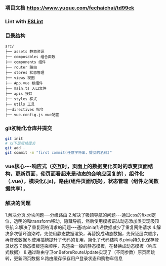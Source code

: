 ### 项目文档 https://www.yuque.com/fechaichai/td99ck
### Lint with [ESLint](https://eslint.org/)

### 目录结构
```
src/
├── assets 静态资源
├── composables 组合函数
├── components 组件
├── router 路由
├── stores 状态管理
├── views 视图
├── App.vue 根组件
├── main.ts 入口文件
├── apis 接口
├── styles 样式
├── utils 工具
|——directives 指令
├── vue.config.js vue配置
```
### git初始化仓库并提交
```sh
git init
# 以下是后续提交
git add .
git commit -m "first commit(任意字符串，提交的名称)"
```


### vue核心---响应式（交互时，页面上的数据变化实时的改变页面结构，更新页面，使页面看起来是动态的会响应回复的），组件化（.vue），模块化(.js)，路由(组件页面切换)，状态管理（组件之间数据共享），




### 解决的问题
1.解决分页,分块问题---分级路由
2.解决了吸顶导航的问题---通过css的fixed定位，透明的和transform移动，隐藏导航，然后使用模板语法动态添加类实现吸顶导航
3.解决了重复网络请求的问题---通过pinia传递数据减少了重复网络请求
4.解决多次循环渲染时，先使用静态数据渲染，再替换成动态数据，先保证层次顺序，再修改数据
5.使用插槽提升了代码的复用，简化了代码结构
6.pinia持久化保存登录状态
7.动态模板渲染顺序，先渲染一般的静态模板，在替换成动态模板（响应式数据）
8.通过路由守卫onBeforeRouteUpdate实现了（不同参数）原页面跳转，更新网页数据
9.路由缓存保存用户登录状态和购物车信息
